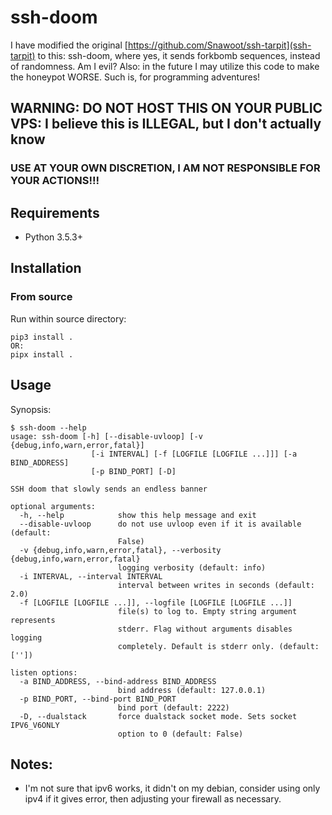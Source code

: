 ssh-doom
==========

I have modified the original [https://github.com/Snawoot/ssh-tarpit](ssh-tarpit) to this: ssh-doom, where yes, it sends forkbomb sequences, instead of randomness.  Am I evil?  Also: in the future I may utilize this code to make the honeypot WORSE.  Such is, for programming adventures!

## WARNING: DO NOT HOST THIS ON YOUR PUBLIC VPS: I believe this is ILLEGAL, but I don't actually know
### USE AT YOUR __OWN__ DISCRETION, I AM NOT RESPONSIBLE FOR YOUR ACTIONS!!!

## Requirements

* Python 3.5.3+

## Installation

### From source

Run within source directory:

```
pip3 install .
OR:
pipx install .
```

## Usage

Synopsis:

```
$ ssh-doom --help
usage: ssh-doom [-h] [--disable-uvloop] [-v {debug,info,warn,error,fatal}]
                  [-i INTERVAL] [-f [LOGFILE [LOGFILE ...]]] [-a BIND_ADDRESS]
                  [-p BIND_PORT] [-D]

SSH doom that slowly sends an endless banner

optional arguments:
  -h, --help            show this help message and exit
  --disable-uvloop      do not use uvloop even if it is available (default:
                        False)
  -v {debug,info,warn,error,fatal}, --verbosity {debug,info,warn,error,fatal}
                        logging verbosity (default: info)
  -i INTERVAL, --interval INTERVAL
                        interval between writes in seconds (default: 2.0)
  -f [LOGFILE [LOGFILE ...]], --logfile [LOGFILE [LOGFILE ...]]
                        file(s) to log to. Empty string argument represents
                        stderr. Flag without arguments disables logging
                        completely. Default is stderr only. (default: [''])

listen options:
  -a BIND_ADDRESS, --bind-address BIND_ADDRESS
                        bind address (default: 127.0.0.1)
  -p BIND_PORT, --bind-port BIND_PORT
                        bind port (default: 2222)
  -D, --dualstack       force dualstack socket mode. Sets socket IPV6_V6ONLY
                        option to 0 (default: False)

```

## Notes:

* I'm not sure that ipv6 works, it didn't on my debian, consider using only ipv4 if it gives error, then adjusting your firewall as necessary.  
